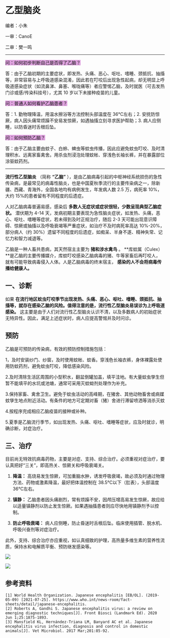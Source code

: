 # 乙型脑炎

编者：小朱

一审：CanoE

二审：樊一鸣

---

<font style="background: Plum">问：如何初步判断自己是否得了乙脑？</font>

答：由于乙脑初期的主要症状，即发热、头痛、恶心、呕吐、嗜睡、颈抵抗、抽搐等，非常容易与上呼吸道感染混淆，因此若在叮咬后出现急性起病，却无明显上呼吸道感染症状（如流鼻涕、鼻塞、喉咙痛等）者应警惕乙脑，及时就医（可去发热门诊或感/传染科挂号），尤其 10 岁以下未接种疫苗的儿童。

<font style="background: Plum">问：普通人如何看护乙脑患者？</font>

答：1. 勤物理降温，用温水擦浴等方法控制头部温度在 36℃左右；2. 安抚防惊厥，病人因头痛常烦躁不安易发惊厥，如遇抽搐立刻寻求医护帮助；3. 病人应侧睡，以防昏迷时舌根后坠。

<font style="background: Plum">问：如何预防乙脑？</font>

答：由于乙脑主要由蚊子、白蛉、蜱虫等蚊虫传播，因此应避免蚊虫叮咬、及时清理积水、远离家畜禽舍。用杀虫剂浸泡处理蚊帐、穿浅色长袖长裤，并在暴露部位涂驱蚊药剂。

---

 **流行性乙型脑炎** （简称 **“乙脑”** ），是由乙脑病毒引起的中枢神经系统损伤的急性传染病，是最常见的病毒性脑炎，也是中国夏秋季流行的主要传染病之一，除新疆、西藏、青海外，全国各地均有病例发生，年发病人数 2.5 万，病死率 10%，大约 15%的患者留有不同程度的后遗症。

人对乙脑病毒普遍易感，感染后 **多数人无症状或症状很轻，少数呈现典型乙脑症状。** 潜伏期为 4-14 天，发病初期主要表现为急性脑炎症状，如发热、头痛，恶心、呕吐、嗜睡等症状，若未得到及时正规治疗，随后 2-3 天可能出现意识障碍、惊厥或抽搐以及呼吸衰竭等严重症状，如治疗不及时病死率高达 10%-20%，部分病人（约 30%）遗留不同程度的后遗症，如痴呆、半身不遂、精神失常、记忆力和智力减退等。

乙脑是一种人畜共患病，其天然宿主主要为 **猪和涉水禽鸟** 。 **库蚊属（Culex）**是乙脑的主要传播媒介，库蚊叮咬感染乙脑病毒的猪、牛等家畜后再叮咬人，就有可能导致病毒侵入人体。人是乙脑病毒的终末宿主， **感染的人不会将病毒传播给健康人。** 

## 一、诊断

如果 **在流行地区蚊虫叮咬季节出现发热、头痛、恶心、呕吐、嗜睡、颈抵抗、抽搐等，就存在感染乙脑的风险。值得注意的是，流行性乙型脑炎易误诊为上呼吸道感染。** 这主要是由于人们对流行性乙型脑炎认识不清，以及多数病人的初始症状无特异性。因此，满足上述症状时，病人应提高警惕并及时问诊。

## 预防

乙脑是可预防的传染病，有效的预防控制措施包括：

1，及时安装纱门、纱窗，及时使用蚊帐、蚊香。穿浅色长袖衣裤，身体裸露处使用防蚊药剂，避免蚊虫叮咬，降低感染风险。

2.及时清除生活区周围的小型积水，翻盆倒罐加盖，填平洼地。有大量蚊虫孳生但暂不能填平的水坑或池塘，通常可采用灭蚊蚴剂处理作为补充。

3.保持家畜、禽舍卫生。避免于蚊虫活动的高峰期，在猪舍、其他动物畜舍或病媒蚊孳生地点附近活动。有条件的地方可定期对畜（猪）舍进行滞留喷洒等消杀灭蚊

4.按程序完成相应乙脑疫苗的接种或补种。

5.夏季是乙脑流行季节，如出现发热、头痛、呕吐、嗜睡等症状，应及时就诊，明确诊断，对症治疗。

## 三、治疗

目前尚无特效抗病毒药物，主要是对症、支持、综合治疗。必须重视对症治疗，要认真把好“三关”，即高热关、惊厥关和呼吸衰竭关。

1. **降温：** 高烧易发生惊厥，可加重脑水肿，诱发呼吸衰竭，故必须及时通过物理方法、药物或激素降温，最好把体温控制在 38.5℃以下（肛表），头部温度36℃左右。

2. **镇静：** 乙脑患者因头痛剧烈，常有烦躁不安，因颅压增高易发生惊厥，故应给以适量镇静剂以防止发生惊厥。如果遇抽搐患者则应尽快地用镇静剂予以控制。

3. **防止呼吸衰竭：** 病人应侧睡，防止昏迷时舌根后坠。临床使用插管、脱水机、呼吸兴奋剂等对症治疗。

此外，支持、综合治疗亦应重视，如认真细致的护理，高热量多维生素的营养性流质，保持水和电解质平衡、预防继发感染等。

![](..\pics\04-01.png)

![](..\pics\04.jpg)

## 参考资料

```
[1] World Health Organization. Japanese encephalitis [EB/OL]. (2019-05-09) [2021-07-25]. https://www.who.int/news-room/fact-sheets/detail/japanese-encephalitis.
[2] Roberts A, Gandhi S. Japanese encephalitis virus: a review on emerging diagnostic techniques[J]. Front Biosci (Landmark Ed). 2020 Jun 1;25:1875-1893.
[3] Mansfield KL, Hernández-Triana LM, Banyard AC et al. Japanese encephalitis virus infection, diagnosis and control in domestic animals[J]. Vet Microbiol. 2017 Mar;201:85-92.
```